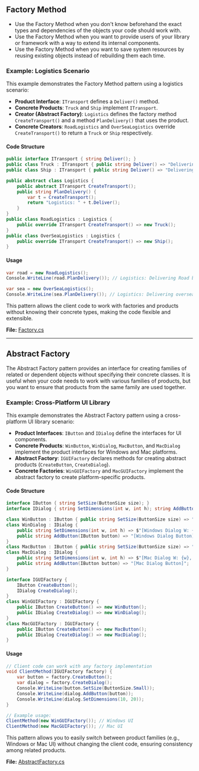
## Factory Method

- Use the Factory Method when you don't know beforehand the exact types and dependencies of the objects your code should work with.
- Use the Factory Method when you want to provide users of your library or framework with a way to extend its internal components.
- Use the Factory Method when you want to save system resources by reusing existing objects instead of rebuilding them each time.

### Example: Logistics Scenario

This example demonstrates the Factory Method pattern using a logistics scenario:

- **Product Interface**: `ITransport` defines a `Deliver()` method.
- **Concrete Products**: `Truck` and `Ship` implement `ITransport`.
- **Creator (Abstract Factory)**: `Logistics` defines the factory method `CreateTransport()` and a method `PlanDelivery()` that uses the product.
- **Concrete Creators**: `RoadLogistics` and `OverSeaLogistics` override `CreateTransport()` to return a `Truck` or `Ship` respectively.

#### Code Structure

```csharp
public interface ITransport { string Deliver(); }
public class Truck : ITransport { public string Deliver() => "Delivering Road by Truck."; }
public class Ship : ITransport { public string Deliver() => "Delivering overseas by Ship."; }

public abstract class Logistics {
	public abstract ITransport CreateTransport();
	public string PlanDelivery() {
		var t = CreateTransport();
		return "Logistics: " + t.Deliver();
	}
}
public class RoadLogistics : Logistics {
	public override ITransport CreateTransport() => new Truck();
}
public class OverSeaLogistics : Logistics {
	public override ITransport CreateTransport() => new Ship();
}
```

#### Usage

```csharp
var road = new RoadLogistics();
Console.WriteLine(road.PlanDelivery()); // Logistics: Delivering Road by Truck.

var sea = new OverSeaLogistics();
Console.WriteLine(sea.PlanDelivery()); // Logistics: Delivering overseas by Ship.
```

This pattern allows the client code to work with factories and products without knowing their concrete types, making the code flexible and extensible.

**File:** [Factory.cs](./Factory.cs)

---

## Abstract Factory

The Abstract Factory pattern provides an interface for creating families of related or dependent objects without specifying their concrete classes. It is useful when your code needs to work with various families of products, but you want to ensure that products from the same family are used together.

### Example: Cross-Platform UI Library

This example demonstrates the Abstract Factory pattern using a cross-platform UI library scenario:

- **Product Interfaces**: `IButton` and `IDialog` define the interfaces for UI components.
- **Concrete Products**: `WinButton`, `WinDialog`, `MacButton`, and `MacDialog` implement the product interfaces for Windows and Mac platforms.
- **Abstract Factory**: `IGUIFactory` declares methods for creating abstract products (`CreateButton`, `CreateDialog`).
- **Concrete Factories**: `WinGUIFactory` and `MacGUIFactory` implement the abstract factory to create platform-specific products.

#### Code Structure

```csharp
interface IButton { string SetSize(ButtonSize size); }
interface IDialog { string SetDimensions(int w, int h); string AddButton(IButton button); }

class WinButton : IButton { public string SetSize(ButtonSize size) => "[Windows Button]" + size; }
class WinDialog : IDialog {
	public string SetDimensions(int w, int h) => $"[Windows Dialog W: {w}, H: {h}]";
	public string AddButton(IButton button) => "[Windows Dialog Button]";
}
class MacButton : IButton { public string SetSize(ButtonSize size) => "[Mac Button]" + size; }
class MacDialog : IDialog {
	public string SetDimensions(int w, int h) => $"[Mac Dialog W: {w}, H: {h}]";
	public string AddButton(IButton button) => "[Mac Dialog Button]";
}

interface IGUIFactory {
	IButton CreateButton();
	IDialog CreateDialog();
}
class WinGUIFactory : IGUIFactory {
	public IButton CreateButton() => new WinButton();
	public IDialog CreateDialog() => new WinDialog();
}
class MacGUIFactory : IGUIFactory {
	public IButton CreateButton() => new MacButton();
	public IDialog CreateDialog() => new MacDialog();
}
```

#### Usage

```csharp
// Client code can work with any factory implementation
void ClientMethod(IGUIFactory factory) {
	var button = factory.CreateButton();
	var dialog = factory.CreateDialog();
	Console.WriteLine(button.SetSize(ButtonSize.Small));
	Console.WriteLine(dialog.AddButton(button));
	Console.WriteLine(dialog.SetDimensions(10, 20));
}

// Example usage:
ClientMethod(new WinGUIFactory()); // Windows UI
ClientMethod(new MacGUIFactory()); // Mac UI
```

This pattern allows you to easily switch between product families (e.g., Windows or Mac UI) without changing the client code, ensuring consistency among related products.

**File:** [AbstractFactory.cs](./AbstractFactory.cs)
